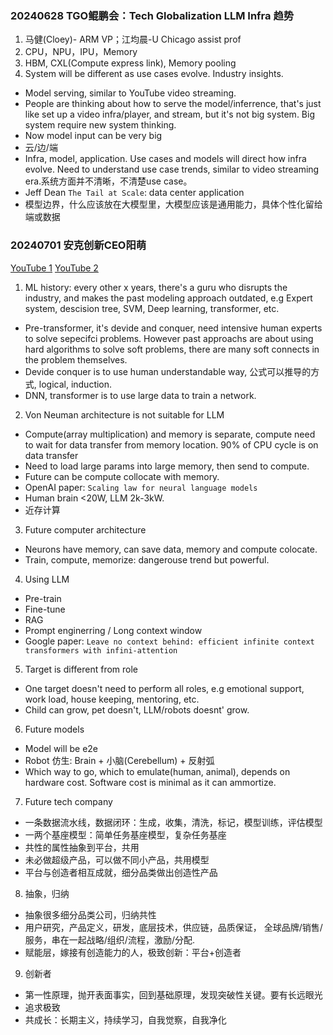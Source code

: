 ### 20240628 TGO鲲鹏会：Tech Globalization LLM Infra 趋势
1. 马健(Cloey)- ARM VP；江均晨-U Chicago assist prof
2. CPU，NPU，IPU，Memory
3. HBM, CXL(Compute express link), Memory pooling
4. System will be different as use cases evolve. Industry insights.
- Model serving, similar to YouTube video streaming.
- People are thinking about how to serve the model/inferrence, that's just like set up a video infra/player, and stream, but it's not big system. Big system require new system thinking.
- Now model input can be very big
- 云/边/端
- Infra, model, application. Use cases and models will direct how infra evolve. Need to understand use case trends, similar to video streaming era.系统方面并不清晰，不清楚use case。
- Jeff Dean `The Tail at Scale`: data center application
- 模型边界，什么应该放在大模型里，大模型应该是通用能力，具体个性化留给端或数据
### 20240701 安克创新CEO阳萌
[YouTube 1](https://www.youtube.com/watch?v=kMBjzxKYWw4)
[YouTube 2](https://www.youtube.com/watch?v=d1dGmqovyaU)
1. ML history: every other x years, there's a guru who disrupts the industry, and makes the past modeling approach outdated, e.g Expert system, descision tree, SVM, Deep learning, transformer, etc.
- Pre-transformer, it's devide and conquer, need intensive human experts to solve sepecifci problems. However past approachs are about using hard algorithms to solve soft problems, there are many soft connects in the problem themselves.
- Devide conquer is to use human understandable way, 公式可以推导的方式, logical, induction.
- DNN, transformer is to use large data to train a network.
2. Von Neuman architecture is not suitable for LLM
- Compute(array multiplication) and memory is separate, compute need to wait for data transfer from memory location. 90% of CPU cycle is on data transfer
- Need to load large params into large memory, then send to compute.
- Future can be compute collocate with memory.
- OpenAI paper: `Scaling law for neural language models` 
- Human brain <20W, LLM 2k-3kW.
- 近存计算
3. Future computer architecture
- Neurons have memory, can save data, memory and compute colocate.
- Train, compute, memorize: dangerouse trend but powerful.
4. Using LLM
- Pre-train
- Fine-tune
- RAG
- Prompt enginerring / Long context window
- Google paper: `Leave no context behind: efficient infinite context transformers with infini-attention`
5. Target is different from role
- One target doesn't need to perform all roles, e.g emotional support, work load, house keeping, mentoring, etc.
- Child can grow, pet doesn't, LLM/robots doesnt' grow.
6. Future models
- Model will be e2e
- Robot 仿生: Brain + 小脑(Cerebellum) + 反射弧
- Which way to go, which to emulate(human, animal), depends on hardware cost. Software cost is minimal as it can ammortize.
7. Future tech company
- 一条数据流水线，数据闭环：生成，收集，清洗，标记，模型训练，评估模型
- 一两个基座模型：简单任务基座模型，复杂任务基座
- 共性的属性抽象到平台，共用
- 未必做超级产品，可以做不同小产品，共用模型
- 平台与创造者相互成就，细分品类做出创造性产品
8. 抽象，归纳
- 抽象很多细分品类公司，归纳共性
- 用户研究，产品定义，研发，底层技术，供应链，品质保证， 全球品牌/销售/服务，串在一起战略/组织/流程，激励/分配.
- 赋能层，嫁接有创造能力的人，极致创新：平台+创造者
9. 创新者
- 第一性原理，抛开表面事实，回到基础原理，发现突破性关键。要有长远眼光
- 追求极致
- 共成长：长期主义，持续学习，自我觉察，自我净化
